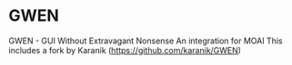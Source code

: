 # GWEN
GWEN - GUI Without Extravagant Nonsense
An integration for MOAI
This includes a fork by Karanik (https://github.com/karanik/GWEN)
